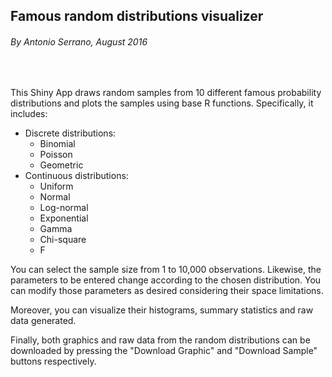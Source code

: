 ## Famous random distributions visualizer
###### By Antonio Serrano, August 2016

 

This Shiny App draws random samples from 10 different famous probability distributions and plots the samples using base R functions. Specifically, it includes:

* Discrete distributions:
    + Binomial
    + Poisson
    + Geometric
 
* Continuous distributions:
    + Uniform
    + Normal
    + Log-normal
    + Exponential
    + Gamma
    + Chi-square
    + F

You can select the sample size from 1 to 10,000 observations. Likewise, the parameters to be entered change according to the chosen distribution. You can modify those parameters as desired considering their space limitations.

Moreover, you can visualize their histograms, summary statistics and raw data generated.

Finally, both graphics and raw data from the random distributions can be downloaded by pressing the "Download Graphic" and "Download Sample" buttons respectively.